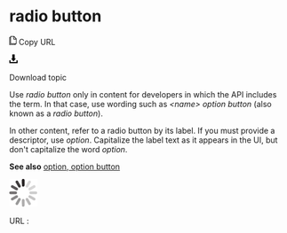 # radio button

![Copy URL](media/radio-button/Copy.png)
Copy URL

![Download](media/radio-button/Download.png)

Download topic

Use *radio button* only in content for developers in which the API includes the term. In that case, use wording such as *\<name\> option button* (also known as a *radio button*).

In other content, refer to a radio button by its label. If you must provide a descriptor, use *option*. Capitalize the label text as it appears in the UI, but don't capitalize the word *option*. 

**See also** [option, option button](https://worldready.cloudapp.net/Styleguide/Read?id=1413&topicid=5633)

![In progress](media/radio-button/activity-large.gif)

URL :
